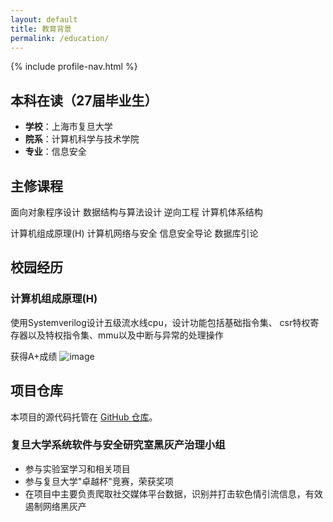 ```yaml
---
layout: default
title: 教育背景
permalink: /education/
---
```


{% include profile-nav.html %}

## 本科在读（27届毕业生）
- **学校**：上海市复旦大学
- **院系**：计算机科学与技术学院
- **专业**：信息安全
## 主修课程
面向对象程序设计  数据结构与算法设计  逆向工程  计算机体系结构 

计算机组成原理(H)  计算机网络与安全  信息安全导论  数据库引论

## 校园经历
### 计算机组成原理(H)
使用Systemverilog设计五级流水线cpu，设计功能包括基础指令集、
csr特权寄存器以及特权指令集、mmu以及中断与异常的处理操作

获得A+成绩
![image](https://github.com/user-attachments/assets/9910ec57-7b70-4580-8097-a86dc9d6d965)

## 项目仓库
本项目的源代码托管在 [GitHub 仓库](https://github.com/GyroJibering/arch)。

### 复旦大学系统软件与安全研究室黑灰产治理小组
- 参与实验室学习和相关项目
- 参与复旦大学"卓越杯"竞赛，荣获奖项
- 在项目中主要负责爬取社交媒体平台数据，识别并打击软色情引流信息，有效遏制网络黑灰产 
